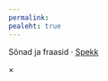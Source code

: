 ```yaml
---
permalink:
pealeht: true
---
```


<!-- Ülarida -->
<div class='d-flex mb-3 justify-content-between'>
  <p class='kursusePais'>Sõnad ja fraasid · 
    <a href='https://agiil.github.io/sonad/Spekk'>Spekk</a>
  </p>
  <div class='align-self-start ml-auto'> 
    <div class="g-signin2" data-onsuccess="onSignIn" data-toggle='tooltip' title='Eksami tegemiseks logi sisse' data-placement="bottom"></div>
    <div id='Kasutaja'></div>
    <div id='KasutajaEmail'></div>
  </div>
</div>

<!-- Teatepaan -->
<div id='Teatepaan' class='paan peidetud d-flex 
  align-items-start justify-content-between'>
  <!-- Teade -->
  <p id='Teatetekst'>
  </p>
  <!-- Sulgemisnupp -->
  <div id='TeatepaanSulge' class='sulgemisnupuke'>
    <span>&times;</span>
  </div>
</div>

<div id='sonaKirjed'></div>
        
